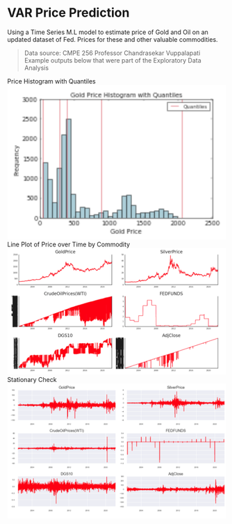 # VAR Price Prediction
Using a Time Series M.L model to estimate price of Gold and Oil on an updated dataset of Fed. Prices for these and other valuable commodities. 

> Data source: CMPE 256 Professor Chandrasekar Vuppalapati
Example outputs below that were part of the Exploratory Data Analysis 


Price Histogram with Quantiles
![Alt text](gold_hist_quantil.png)
Line Plot of Price over Time by Commodity
![Alt text](lineplots_price.png)
Stationary Check
![Alt text](stationarity_plots.png)



